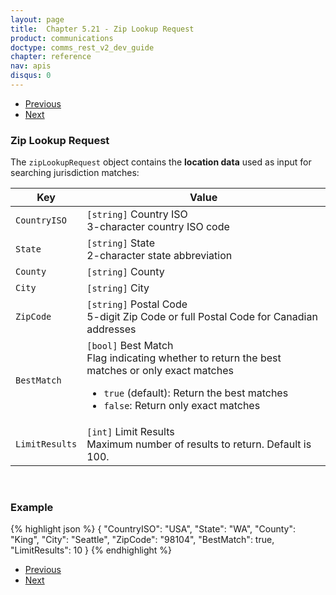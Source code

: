 ```yaml
---
layout: page
title:  Chapter 5.21 - Zip Lookup Request
product: communications
doctype: comms_rest_v2_dev_guide
chapter: reference
nav: apis
disqus: 0
---
```


<ul class="pager">
  <li class="previous"><a href="/communications/dev-guide_rest_v2/reference/summarized-tax-result/"><i class="glyphicon glyphicon-chevron-left"></i>Previous</a></li>
  <li class="next"><a href="/communications/dev-guide_rest_v2/reference/zip-lookup-result/">Next<i class="glyphicon glyphicon-chevron-right"></i></a></li>
</ul>

<h3>Zip Lookup Request</h3>

The <code>zipLookupRequest</code> object contains the <b>location data</b> used as input for searching jurisdiction matches:

<div class="mobile-table">
  <table class="styled-table">
    <thead>
      <tr>
        <th>Key</th>
        <th>Value</th>
      </tr>
    </thead>
    <tbody>
      <tr>
            <td><code>CountryISO</code></td>
            <td><code>[string]</code> Country ISO
            <br/>
            3-character country ISO code
            </td>
        </tr>
        <tr>
            <td><code>State</code></td>
            <td><code>[string]</code> State
            <br/>
            2-character state abbreviation
            </td>
        </tr>
        <tr>
            <td><code>County</code></td>
            <td><code>[string]</code> County</td>
        </tr>
        <tr>
            <td><code>City</code></td>
            <td><code>[string]</code> City</td>
        </tr>
        <tr>
            <td><code>ZipCode</code></td>
            <td><code>[string]</code> Postal Code
            <br/>
            5-digit Zip Code or full Postal Code for Canadian addresses
            </td>
        </tr>
        <tr>
            <td><code>BestMatch</code></td>
            <td><code>[bool]</code> Best Match
            <br/>
            Flag indicating whether to return the best matches or only exact matches
            <ul class="dev-guide-list">
                <li><code>true</code> (<span class="t5">default</span>): Return the best matches</li>
                <li><code>false</code>: Return only exact matches</li>
            </ul>
            </td>
        </tr>
        <tr>
            <td><code>LimitResults</code></td>
            <td><code>[int]</code> Limit Results
            <br/>
            Maximum number of results to return.  Default is 100.
            </td>
        </tr>
    </tbody>
  </table>
<div>
<br>

<h3>Example</h3>

{% highlight json %}
{
  "CountryISO": "USA",
  "State": "WA",
  "County": "King",
  "City": "Seattle",
  "ZipCode": "98104",
  "BestMatch": true,
  "LimitResults": 10
}
{% endhighlight %}

<ul class="pager">
  <li class="previous"><a href="/communications/dev-guide_rest_v2/reference/summarized-tax-result/"><i class="glyphicon glyphicon-chevron-left"></i>Previous</a></li>
  <li class="next"><a href="/communications/dev-guide_rest_v2/reference/zip-lookup-result/">Next<i class="glyphicon glyphicon-chevron-right"></i></a></li>
</ul>